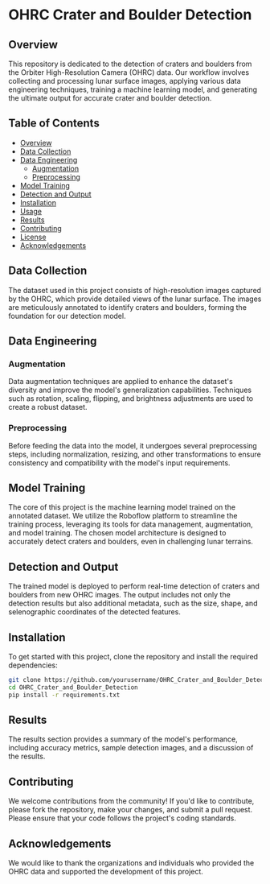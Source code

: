 # OHRC Crater and Boulder Detection

## Overview
This repository is dedicated to the detection of craters and boulders from the Orbiter High-Resolution Camera (OHRC) data. Our workflow involves collecting and processing lunar surface images, applying various data engineering techniques, training a machine learning model, and generating the ultimate output for accurate crater and boulder detection.

## Table of Contents
- [Overview](#overview)
- [Data Collection](#data-collection)
- [Data Engineering](#data-engineering)
  - [Augmentation](#augmentation)
  - [Preprocessing](#preprocessing)
- [Model Training](#model-training)
- [Detection and Output](#detection-and-output)
- [Installation](#installation)
- [Usage](#usage)
- [Results](#results)
- [Contributing](#contributing)
- [License](#license)
- [Acknowledgements](#acknowledgements)

## Data Collection
The dataset used in this project consists of high-resolution images captured by the OHRC, which provide detailed views of the lunar surface. The images are meticulously annotated to identify craters and boulders, forming the foundation for our detection model.

## Data Engineering
### Augmentation
Data augmentation techniques are applied to enhance the dataset's diversity and improve the model's generalization capabilities. Techniques such as rotation, scaling, flipping, and brightness adjustments are used to create a robust dataset.

### Preprocessing
Before feeding the data into the model, it undergoes several preprocessing steps, including normalization, resizing, and other transformations to ensure consistency and compatibility with the model's input requirements.

## Model Training
The core of this project is the machine learning model trained on the annotated dataset. We utilize the Roboflow platform to streamline the training process, leveraging its tools for data management, augmentation, and model training. The chosen model architecture is designed to accurately detect craters and boulders, even in challenging lunar terrains.

## Detection and Output
The trained model is deployed to perform real-time detection of craters and boulders from new OHRC images. The output includes not only the detection results but also additional metadata, such as the size, shape, and selenographic coordinates of the detected features.

## Installation
To get started with this project, clone the repository and install the required dependencies:

```bash
git clone https://github.com/yourusername/OHRC_Crater_and_Boulder_Detection.git
cd OHRC_Crater_and_Boulder_Detection
pip install -r requirements.txt
```
## Results
The results section provides a summary of the model's performance, including accuracy metrics, sample detection images, and a discussion of the results.

## Contributing
We welcome contributions from the community! If you'd like to contribute, please fork the repository, make your changes, and submit a pull request. Please ensure that your code follows the project's coding standards.

## Acknowledgements
We would like to thank the organizations and individuals who provided the OHRC data and supported the development of this project.


